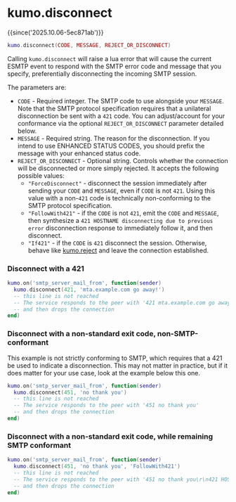 # kumo.disconnect

{{since('2025.10.06-5ec871ab')}}

```lua
kumo.disconnect(CODE, MESSAGE, REJECT_OR_DISCONNECT)
```

Calling `kumo.disconnect` will raise a lua error that will cause the
current ESMTP event to respond with the SMTP error code and message
that you specify, preferentially disconnecting the incoming SMTP session.

The parameters are:

* `CODE` - Required integer. The SMTP code to use alongside your `MESSAGE`.  Note that the SMTP
  protocol specification requires that a unilateral disconnection be sent with a
  `421` code.  You can adjust/account for your conformance via the optional
  `REJECT_OR_DISCONNECT` parameter detailed below.
* `MESSAGE` - Required string. The reason for the disconnection.  If you intend to use
  ENHANCED STATUS CODES, you should prefix the message with your enhanced
  status code.
* `REJECT_OR_DISCONNECT` - Optional string. Controls whether the connection will be disconnected
  or more simply rejected.  It accepts the following possible values:
   * `"ForceDisconnect"` - disconnect the session immediately after sending your
     `CODE` and `MESSAGE`, even if `CODE` is not `421`.  Using this value with
     a non-`421` code is technically non-conforming to the SMTP protocol
     specification.
   * `"FollowWith421"` - if the `CODE` is not `421`, emit the `CODE` and `MESSAGE`,
     then synthesize a `421 HOSTNAME disconnecting due to previous error` disconnection
     response to immediately follow it, and then disconnect.
   * `"If421"` - if the `CODE` is `421` disconnect the session. Otherwise, behave like
     [kumo.reject](reject.md) and leave the connection established.

### Disconnect with a 421

```lua
kumo.on('smtp_server_mail_from', function(sender)
  kumo.disconnect(421, 'mta.example.com go away!')
  -- this line is not reached
  -- The service responds to the peer with '421 mta.example.com go away!'
  -- and then drops the connection
end)
```

### Disconnect with a non-standard exit code, non-SMTP-conformant

This example is not strictly conforming to SMTP, which requires that a 421 be used to indicate a disconnection.
This may not matter in practice, but if it does matter for your use case, look at the example below this one.

```lua
kumo.on('smtp_server_mail_from', function(sender)
  kumo.disconnect(451, 'no thank you')
  -- this line is not reached
  -- The service responds to the peer with '451 no thank you'
  -- and then drops the connection
end)
```

### Disconnect with a non-standard exit code, while remaining SMTP conformant

```lua
kumo.on('smtp_server_mail_from', function(sender)
  kumo.disconnect(451, 'no thank you', 'FollowWith421')
  -- this line is not reached
  -- The service responds to the peer with '451 no thank you\r\n421 HOSTNAME disconnecting due to previous error'
  -- and then drops the connection
end)
```

